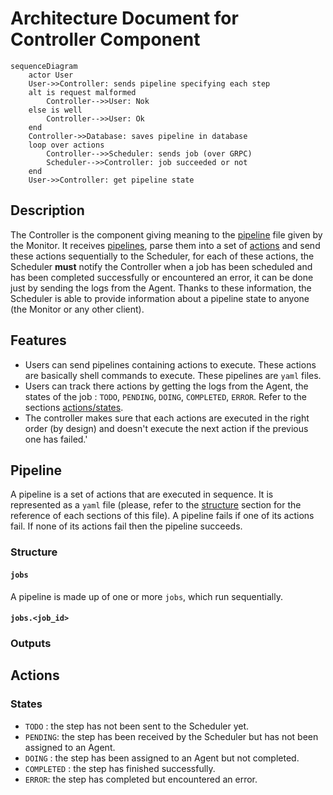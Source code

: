 # Architecture Document for Controller Component

```mermaid
sequenceDiagram
    actor User
    User->>Controller: sends pipeline specifying each step
    alt is request malformed
        Controller-->>User: Nok
    else is well
        Controller-->>User: Ok
    end
    Controller->>Database: saves pipeline in database
    loop over actions
        Controller-->>Scheduler: sends job (over GRPC)
        Scheduler-->>Controller: job succeeded or not
    end
    User->>Controller: get pipeline state
```

## Description
The Controller is the component giving meaning to the [pipeline](#structure) file given by the Monitor. It receives [pipelines](#pipeline), parse them into a set of [actions](#actions) and send these actions sequentially to the Scheduler, for each of these actions, the Scheduler **must** notify the Controller when a job has been scheduled and has been completed successfully or encountered an error, it can be done just by sending the logs from the Agent.  Thanks to these information, the Scheduler is able to provide information about a pipeline state to anyone (the Monitor or any other client).
## Features
- Users can send pipelines containing actions to execute. These actions are basically shell commands to execute. These pipelines are `yaml` files.
- Users can track there actions by getting the logs from the Agent, the states of the job : `TODO`, `PENDING`, `DOING`, `COMPLETED`, `ERROR`. Refer to the sections [actions/states](#States).
- The controller makes sure that each actions are executed in the right order (by design) and doesn't execute the next action if the previous one has failed.'
## Pipeline
A pipeline is a set of actions that are executed in sequence. It is represented as a `yaml` file (please, refer to the [structure](#structure) section for the reference of each sections of this file). A pipeline fails if one of its actions fail. If none of its actions fail then the pipeline succeeds.
### Structure
#### `jobs`
A pipeline is made up of one or more `jobs`, which run sequentially.
#### `jobs.<job_id>`

### Outputs
## Actions
### States
- `TODO` : the step has not been sent to the Scheduler yet.
- `PENDING`: the step has been received by the Scheduler but has not been assigned to an Agent.
- `DOING` : the step has been assigned to an Agent but not completed.
- `COMPLETED` : the step has finished successfully.
- `ERROR`: the step has completed but encountered an error.